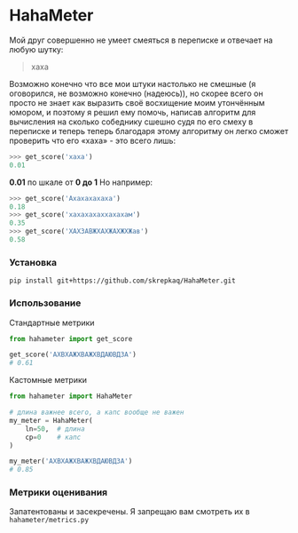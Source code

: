 # HahaMeter
Мой друг совершенно не умеет смеяться в переписке и отвечает на любую шутку:
> хаха

Возможно конечно что все мои штуки настолько не смешные (я оговорился, не возможно конечно (надеюсь)), но скорее всего он просто не знает как выразить своё восхищение моим утончённым юмором, и поэтому я решил ему помочь, написав алгоритм для вычисления на сколько собеднику сшешно судя по его смеху в переписке и теперь теперь благодаря этому алгоритму он легко сможет проверить что его «хаха» - это всего лишь:
```python
>>> get_score('хаха')
0.01
```
**0.01** по шкале от **0 до 1**
Но например:
```python
>>> get_score('Ахахахахаха')
0.18
>>> get_score('хахахахаххахахам')
0.35
>>> get_score('ХАХЗАВЖХАХЖАХЖХЖав')
0.58
```
### Установка
```
pip install git+https://github.com/skrepkaq/HahaMeter.git
```
  ### Использование
  Стандартные метрики
```python
from hahameter import get_score

get_score('АХВХАЖХВАЖХВДАЮВДЗА')
# 0.61
```
Кастомные метрики
```python
from hahameter import HahaMeter

# длина важнее всего, а капс вообще не важен
my_meter = HahaMeter(
    ln=50,  # длина
    cp=0    # капс
)

my_meter('АХВХАЖХВАЖХВДАЮВДЗА')
# 0.85
```
### Метрики оценивания
Запатентованы и засекречены.
Я запрещаю вам смотреть их в ```hahameter/metrics.py```
